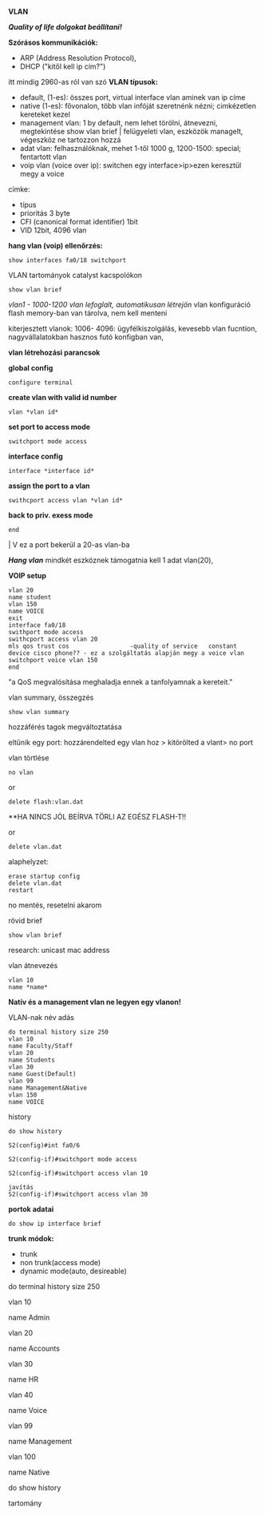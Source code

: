 **VLAN**

***Quality of life dolgokat beállítani!***


**Szórásos kommunikációk:** 
- ARP (Address Resolution Protocol),
- DHCP ("kitől kell ip cím?")

itt mindig 2960-as ról van szó
**VLAN típusok:**
 - default, (1-es): összes port, virtual interface vlan aminek van ip címe
 - native (1-es): fővonalon, több vlan infóját szeretnénk nézni; cimkézetlen kereteket kezel
 - management vlan: 1 by default, nem lehet törölni, átnevezni, megtekintése show vlan brief |  felügyeleti vlan, eszközök managelt, végeszköz ne tartozzon hozzá
 - adat vlan: felhasználóknak, mehet 1-től 1000 g, 1200-1500: special; fentartott vlan
 - voip vlan (voice over ip): switchen egy interface>ip>ezen keresztül megy a voice

címke:
- típus
- prioritás 3 byte
- CFI (canonical format identifier) 1bit
- VID 12bit, 4096 vlan


**hang vlan (voip) ellenőrzés:**
```
show interfaces fa0/18 switchport
```

VLAN tartományok catalyst kacspolókon
```
show vlan brief
```
*vlan1 - 1000-1200 vlan lefoglalt, automatikusan létrejön*
vlan konfiguráció flash memory-ban van tárolva, nem kell menteni

kiterjesztett vlanok: 1006- 4096: ügyfélkiszolgálás, kevesebb vlan fucntion, nagyvállalatokban hasznos futó konfigban van,

**vlan létrehozási parancsok**

**global config**
```
configure terminal
```

**create vlan with valid id number**
```
vlan *vlan id*
```






**set port to access mode**
```
switchport mode access
```

**interface config**
```
interface *interface id*
```

**assign the port to a vlan**
```
swithcport access vlan *vlan id*
```

**back to priv. exess mode**
```
end
```

|
V
ez a port bekerül a 20-as vlan-ba



***Hang vlan***
mindkét eszköznek támogatnia kell
1 adat vlan(20), 



**VOIP setup**
```
vlan 20
name student
vlan 150
name VOICE
exit
interface fa0/18
swithport mode access
swithcport access vlan 20
mls qos trust cos                 -quality of service   constant device cisco phone?? - ez a szolgáltatás alapján megy a voice vlan
switchport voice vlan 150
end
```
"a QoS megvalósítása meghaladja ennek a tanfolyamnak a kereteit."



vlan summary, összegzés
```
show vlan summary
```


hozzáférés tagok megváltoztatása

eltűnik egy port: hozzárendelted egy vlan hoz > kitörölted a vlant> no port



vlan törtlése
```
no vlan
```

or

```
delete flash:vlan.dat
```
**HA NINCS JÓL BEÍRVA TÖRLI AZ EGÉSZ FLASH-T!!

or

```
delete vlan.dat
```


alaphelyzet:
```
erase startup config
delete vlan.dat
restart
```

no mentés, resetelni akarom



rövid brief
```
show vlan brief
```


research: unicast mac address



vlan átnevezés
```
vlan 10
name *name*
```
**Natív és a management vlan ne legyen egy vlanon!**


VLAN-nak név adás
```
do terminal history size 250
vlan 10
name Faculty/Staff
vlan 20
name Students
vlan 30
name Guest(Default)
vlan 99
name Management&Native
vlan 150
name VOICE
```

history
```
do show history
```



```
S2(config)#int fa0/6

S2(config-if)#switchport mode access

S2(config-if)#switchport access vlan 10

javítás
S2(config-if)#switchport access vlan 30
```



**portok adatai**
```
do show ip interface brief
```






**trunk módok:**
- trunk
- non trunk(access mode)
- dynamic mode(auto, desireable)






do terminal history size 250

vlan 10

name Admin

vlan 20

name Accounts

vlan 30

name HR

vlan 40

name Voice

vlan 99

name Management

vlan 100

name Native

do show history

tartomány 
